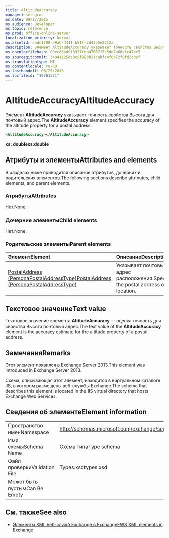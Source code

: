 ```yaml
---
title: AltitudeAccuracy
manager: sethgros
ms.date: 09/17/2015
ms.audience: Developer
ms.topic: reference
ms.prod: office-online-server
localization_priority: Normal
ms.assetid: aadc1f90-e9ab-4411-b51f-2d43e5e22f2a
description: Элемент AltitudeAccuracy указывает точность свойства Высота для почтовый адрес.
ms.openlocfilehash: 09ec86e4913327feb47067f5e5de7a60efc47bc5
ms.sourcegitcommit: 34041125dc8c5f993b21cebfc4f8b72f0fd2cb6f
ms.translationtype: MT
ms.contentlocale: ru-RU
ms.lasthandoff: 06/25/2018
ms.locfileid: "19761371"
---
```

# <a name="altitudeaccuracy"></a><span data-ttu-id="088e1-103">AltitudeAccuracy</span><span class="sxs-lookup"><span data-stu-id="088e1-103">AltitudeAccuracy</span></span>

<span data-ttu-id="088e1-104">Элемент **AltitudeAccuracy** указывает точность свойства Высота для почтовый адрес.</span><span class="sxs-lookup"><span data-stu-id="088e1-104">The **AltitudeAccuracy** element specifies the accuracy of the altitude property for a postal address.</span></span> 
  
```XML
<AltitudeAccuracy></AltitudeAccuracy>
```

 <span data-ttu-id="088e1-105">**xs: double**</span><span class="sxs-lookup"><span data-stu-id="088e1-105">**xs:double**</span></span>
## <a name="attributes-and-elements"></a><span data-ttu-id="088e1-106">Атрибуты и элементы</span><span class="sxs-lookup"><span data-stu-id="088e1-106">Attributes and elements</span></span>

<span data-ttu-id="088e1-107">В разделах ниже приводится описание атрибутов, дочерних и родительских элементов.</span><span class="sxs-lookup"><span data-stu-id="088e1-107">The following sections describe attributes, child elements, and parent elements.</span></span>
  
### <a name="attributes"></a><span data-ttu-id="088e1-108">Атрибуты</span><span class="sxs-lookup"><span data-stu-id="088e1-108">Attributes</span></span>

<span data-ttu-id="088e1-109">Нет.</span><span class="sxs-lookup"><span data-stu-id="088e1-109">None.</span></span>
  
### <a name="child-elements"></a><span data-ttu-id="088e1-110">Дочерние элементы</span><span class="sxs-lookup"><span data-stu-id="088e1-110">Child elements</span></span>

<span data-ttu-id="088e1-111">Нет.</span><span class="sxs-lookup"><span data-stu-id="088e1-111">None.</span></span>
  
### <a name="parent-elements"></a><span data-ttu-id="088e1-112">Родительские элементы</span><span class="sxs-lookup"><span data-stu-id="088e1-112">Parent elements</span></span>

|<span data-ttu-id="088e1-113">**Элемент**</span><span class="sxs-lookup"><span data-stu-id="088e1-113">**Element**</span></span>|<span data-ttu-id="088e1-114">**Описание**</span><span class="sxs-lookup"><span data-stu-id="088e1-114">**Description**</span></span>|
|:-----|:-----|
|[<span data-ttu-id="088e1-115">PostalAddress (PersonaPostalAddressType)</span><span class="sxs-lookup"><span data-stu-id="088e1-115">PostalAddress (PersonaPostalAddressType)</span></span>](postaladdress-personapostaladdresstype.md) <br/> |<span data-ttu-id="088e1-116">Указывает почтовый адрес расположения.</span><span class="sxs-lookup"><span data-stu-id="088e1-116">Specifies the postal address of the location.</span></span>  <br/> |
   
## <a name="text-value"></a><span data-ttu-id="088e1-117">Текстовое значение</span><span class="sxs-lookup"><span data-stu-id="088e1-117">Text value</span></span>

<span data-ttu-id="088e1-118">Текстовое значение элемента **AltitudeAccuracy** — оценка точность для свойства Высота почтовый адрес.</span><span class="sxs-lookup"><span data-stu-id="088e1-118">The text value of the **AltitudeAccuracy** element is the accuracy estimate for the altitude property of a postal address.</span></span> 
  
## <a name="remarks"></a><span data-ttu-id="088e1-119">Замечания</span><span class="sxs-lookup"><span data-stu-id="088e1-119">Remarks</span></span>

<span data-ttu-id="088e1-120">Этот элемент появился в Exchange Server 2013.</span><span class="sxs-lookup"><span data-stu-id="088e1-120">This element was introduced in Exchange Server 2013.</span></span>
  
<span data-ttu-id="088e1-121">Схема, описывающая этот элемент, находится в виртуальном каталоге IIS, в котором размещены веб-службы Exchange.</span><span class="sxs-lookup"><span data-stu-id="088e1-121">The schema that describes this element is located in the IIS virtual directory that hosts Exchange Web Services.</span></span>
  
## <a name="element-information"></a><span data-ttu-id="088e1-122">Сведения об элементе</span><span class="sxs-lookup"><span data-stu-id="088e1-122">Element information</span></span>

|||
|:-----|:-----|
|<span data-ttu-id="088e1-123">Пространство имен</span><span class="sxs-lookup"><span data-stu-id="088e1-123">Namespace</span></span>  <br/> |http://schemas.microsoft.com/exchange/services/2006/types  <br/> |
|<span data-ttu-id="088e1-124">Имя схемы</span><span class="sxs-lookup"><span data-stu-id="088e1-124">Schema Name</span></span>  <br/> |<span data-ttu-id="088e1-125">Схема типа</span><span class="sxs-lookup"><span data-stu-id="088e1-125">Type schema</span></span>  <br/> |
|<span data-ttu-id="088e1-126">Файл проверки</span><span class="sxs-lookup"><span data-stu-id="088e1-126">Validation File</span></span>  <br/> |<span data-ttu-id="088e1-127">Types.xsd</span><span class="sxs-lookup"><span data-stu-id="088e1-127">types.xsd</span></span>  <br/> |
|<span data-ttu-id="088e1-128">Может быть пустым</span><span class="sxs-lookup"><span data-stu-id="088e1-128">Can Be Empty</span></span>  <br/> ||
   
## <a name="see-also"></a><span data-ttu-id="088e1-129">См. также</span><span class="sxs-lookup"><span data-stu-id="088e1-129">See also</span></span>

- [<span data-ttu-id="088e1-130">Элементы XML веб-служб Exchange в Exchange</span><span class="sxs-lookup"><span data-stu-id="088e1-130">EWS XML elements in Exchange</span></span>](ews-xml-elements-in-exchange.md)

